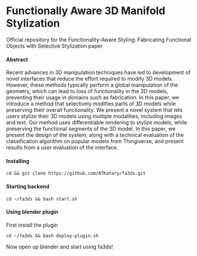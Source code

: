 # Functionally Aware 3D Manifold Stylization
Official repository for the Functionality-Aware Styling: Fabricating Functional Objects with Selective Stylization paper

#### Abstract
Recent advances in 3D manipulation techniques have led to development of novel interfaces that reduce the effort required to modify 3D models. However, these methods typically perform a global manipulation of the geometry, which can lead to loss of functionality in the 3D models, preventing their usage in domains such as fabrication. In this paper, we introduce a method that selectively modifies parts of 3D models while preserving their overall functionality. We present a novel system that lets users stylize their 3D models using multiple modalities, including images and text. Our method uses differentiable rendering to stylize models, while preserving the functional segments of the 3D model. In this paper, we present the design of the system, along with a technical evaluation of the classification algorithm on popular models from Thingiverse, and present results from a user evaluation of the interface.

#### Installing
````
cd && git clone https://github.com/ATKatary/fa3ds.git 
````

#### Starting backend
````
cd ~/fa3ds && bash start.sh
````

#### Using blender plugin
First install the plugin
```
cd ~/fa3ds && bash deploy-plugin.sh
```
Now open up blender and start using fa3ds!
